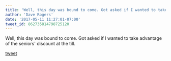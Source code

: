 ```yaml
---
title: 'Well, this day was bound to come. Got asked if I wanted to take advantage of...'
author: 'Dave Rogers'
date: '2017-05-11 11:27:01-07:00'
tweet_id: 862735814798725120
---
```

Well, this day was bound to come. Got asked if I wanted to take advantage of the seniors' discount at the till.

[tweet](https://twitter.com/yukondude/status/862735814798725120)